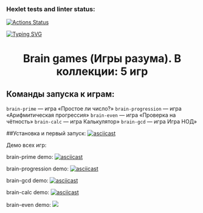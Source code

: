 ### Hexlet tests and linter status:
[![Actions Status](https://github.com/HardDuck69/python-project-49/workflows/hexlet-check/badge.svg)](https://github.com/HardDuck69/python-project-49/actions)


[![Typing SVG](https://readme-typing-svg.herokuapp.com?font=Fira+Code&pause=1000&width=435&lines=Hello+there%2C+I'm+HardDuck69;Look+at+my+first+project)](https://git.io/typing-svg)


<h1 align="center">Brain games (Игры разума). В коллекции: 5 игр</a></h1>


## Команды запуска к играм:
```brain-prime``` — игра «Простое ли число?»
```brain-progression``` — игра «Арифмитическая прогрессия»
```brain-even``` — игра «Проверка на чётность»
```brain-calc``` — игра Калькулятор»
```brain-gcd``` — игра Игра НОД»

##Установка и первый запуск:
[![asciicast](https://asciinema.org/a/tj56lutGahNIpGVURAkfkSdCs.svg)](https://asciinema.org/a/tj56lutGahNIpGVURAkfkSdCs)


Демо всех игр:


brain-prime demo:
[![asciicast](https://asciinema.org/a/CXQeqrugLLD7Tk8svncWJqMym.svg)](https://asciinema.org/a/CXQeqrugLLD7Tk8svncWJqMym)


brain-progression demo:
[![asciicast](https://asciinema.org/a/fTGEl5Sc9SwF5Yz7L9lcie5Ep.svg)](https://asciinema.org/a/fTGEl5Sc9SwF5Yz7L9lcie5Ep)


brain-gcd demo:
[![asciicast](https://asciinema.org/a/gAigiXDz0r9uivMCXmf1H5w1p.svg)](https://asciinema.org/a/gAigiXDz0r9uivMCXmf1H5w1p)


brain-calc demo:
[![asciicast](https://asciinema.org/a/x3rxGJ7O2pvR3YThhfYPnlhXQ.svg)](https://asciinema.org/a/x3rxGJ7O2pvR3YThhfYPnlhXQ)


brain-even demo:
<a href="https://asciinema.org/a/542386" target="_blank"><img src="https://asciinema.org/a/542386.svg" /></a>
